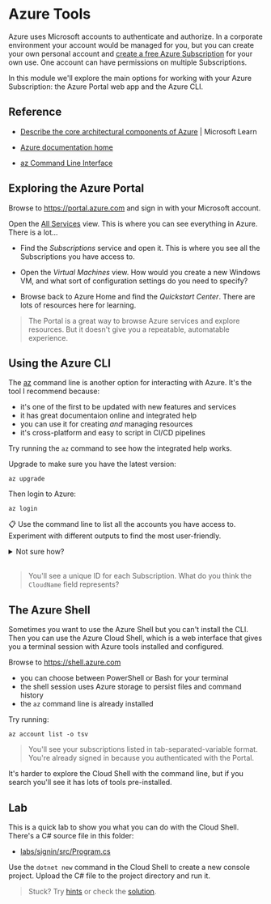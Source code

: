 # Azure Tools

Azure uses Microsoft accounts to authenticate and authorize. In a corporate environment your account would be managed for you, but you can create your own personal account and [create a free Azure Subscription](https://azure.microsoft.com/en-in/pricing/free-services/) for your own use. One account can have permissions on multiple Subscriptions.

In this module we'll explore the main options for working with your Azure Subscription: the Azure Portal web app and the Azure CLI.

## Reference

- [Describe the core architectural components of Azure](https://learn.microsoft.com/en-gb/training/modules/describe-core-architectural-components-of-azure/) | Microsoft Learn

- [Azure documentation home](https://docs.microsoft.com/en-gb/azure/?product=popular)

- [az Command Line Interface](https://docs.microsoft.com/en-us/cli/azure/reference-index?view=azure-cli-latest)


## Exploring the Azure Portal

Browse to https://portal.azure.com and sign in with your Microsoft account.

Open the [All Services](https://portal.azure.com/#allservices) view. This is where you can see everything in Azure. There is a lot...

- Find the _Subscriptions_ service and open it. This is where you see all the Subscriptions you have access to.

- Open the _Virtual Machines_ view. How would you create a new Windows VM, and what sort of configuration settings do you need to specify?

- Browse back to Azure Home and find the _Quickstart Center_. There are lots of resources here for learning.

> The Portal is a great way to browse Azure services and explore resources. But it doesn't give you a repeatable, automatable experience. 


## Using the Azure CLI

The [az](https://docs.microsoft.com/en-us/cli/azure/) command line is another option for interacting with Azure. It's the tool I recommend because:

- it's one of the first to be updated with new features and services
- it has great documentaion online and integrated help
- you can use it for creating _and_ managing resources
- it's cross-platform and easy to script in CI/CD pipelines

Try running the `az` command to see how the integrated help works.

Upgrade to make sure you have the latest version:

```
az upgrade
```

Then login to Azure:

```
az login
```

📋 Use the command line to list all the accounts you have access to. Experiment with different outputs to find the most user-friendly.

<details>
  <summary>Not sure how?</summary>

This shows your account and Subscriptions:

```
az account list
```

And use the `-o` or `--output` flag to change between JSON, YAML and table formats:

```
az account list -o table
```

</details><br/>

> You'll see a unique ID for each Subscription. What do you think the `CloudName` field represents?

## The Azure Shell

Sometimes you want to use the Azure Shell but you can't install the CLI. Then you can use the Azure Cloud Shell, which is a web interface that gives you a terminal session with Azure tools installed and configured.

Browse to https://shell.azure.com

- you can choose between PowerShell or Bash for your terminal
- the shell session uses Azure storage to persist files and command history
- the `az` command line is already installed

Try running:

```
az account list -o tsv
```

> You'll see your subscriptions listed in tab-separated-variable format. You're already signed in because you authenticated with the Portal.

It's harder to explore the Cloud Shell with the command line, but if you search you'll see it has lots of tools pre-installed. 

## Lab

This is a quick lab to show you what you can do with the Cloud Shell. There's a C# source file in this folder:

- [labs/signin/src/Program.cs](./src/Program.cs)

Use the `dotnet new` command in the Cloud Shell to create a new console project. Upload the C# file to the project directory and run it.


> Stuck? Try [hints](hints.md) or check the [solution](solution.md).
